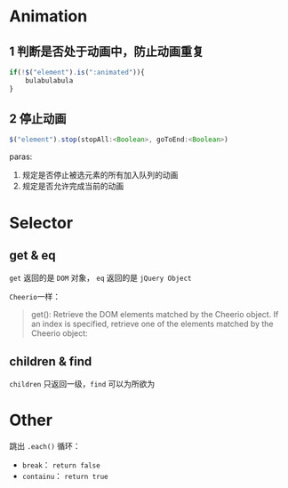 # Animation
## 1 判断是否处于动画中，防止动画重复

```js
if(!$("element").is(":animated")){
    bulabulabula
}
```

## 2 停止动画

```js
$("element").stop(stopAll:<Boolean>, goToEnd:<Boolean>)
```
paras:
1. 规定是否停止被选元素的所有加入队列的动画
2. 规定是否允许完成当前的动画

# Selector
## get & eq
`get` 返回的是 `DOM` 对象， `eq` 返回的是 `jQuery Object`

`Cheerio`一样：
> get(): Retrieve the DOM elements matched by the Cheerio object. If an index is specified, retrieve one of the elements matched by the Cheerio object:

## children & find
`children` 只返回一级，`find` 可以为所欲为

# Other
跳出 `.each()` 循环：
- `break`： `return false`
- `containu`： `return true`